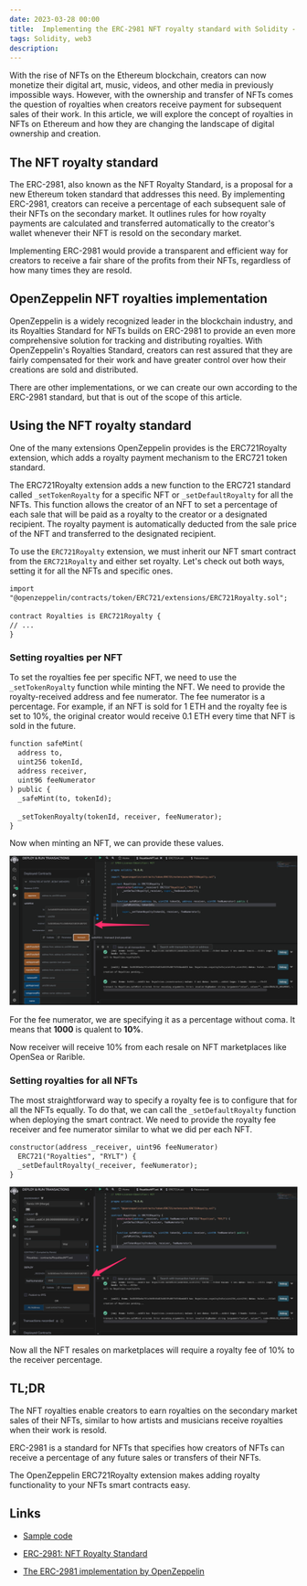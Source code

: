 ```yaml
---
date: 2023-03-28 00:00
title:  Implementing the ERC-2981 NFT royalty standard with Solidity - a game-changer for creators to receive income from every sale
tags: Solidity, web3
description: 
---
```


With the rise of NFTs on the Ethereum blockchain, creators can now monetize their digital art, music, videos, and other media in previously impossible ways. However, with the ownership and transfer of NFTs comes the question of royalties when creators receive payment for subsequent sales of their work. In this article, we will explore the concept of royalties in NFTs on Ethereum and how they are changing the landscape of digital ownership and creation.

## The NFT royalty standard

The ERC-2981, also known as the NFT Royalty Standard, is a proposal for a new Ethereum token standard that addresses this need. By implementing ERC-2981, creators can receive a percentage of each subsequent sale of their NFTs on the secondary market. It outlines rules for how royalty payments are calculated and transferred automatically to the creator's wallet whenever their NFT is resold on the secondary market.

Implementing ERC-2981 would provide a transparent and efficient way for creators to receive a fair share of the profits from their NFTs, regardless of how many times they are resold.

## OpenZeppelin NFT royalties implementation

OpenZeppelin is a widely recognized leader in the blockchain industry, and its Royalties Standard for NFTs builds on ERC-2981 to provide an even more comprehensive solution for tracking and distributing royalties. With OpenZeppelin's Royalties Standard, creators can rest assured that they are fairly compensated for their work and have greater control over how their creations are sold and distributed.

There are other implementations, or we can create our own according to the ERC-2981 standard, but that is out of the scope of this article.

## Using the NFT royalty standard

One of the many extensions OpenZeppelin provides is the ERC721Royalty extension, which adds a royalty payment mechanism to the ERC721 token standard.

The ERC721Royalty extension adds a new function to the ERC721 standard called `_setTokenRoyalty` for a specific NFT or `_setDefaultRoyalty` for all the NFTs. This function allows the creator of an NFT to set a percentage of each sale that will be paid as a royalty to the creator or a designated recipient. The royalty payment is automatically deducted from the sale price of the NFT and transferred to the designated recipient.

To use the `ERC721Royalty` extension, we must inherit our NFT smart contract from the `ERC721Royalty` and either set royalty. Let's check out both ways, setting it for all the NFTs and specific ones.

```solidity
import "@openzeppelin/contracts/token/ERC721/extensions/ERC721Royalty.sol";

contract Royalties is ERC721Royalty {
// ...
}
```

### Setting royalties per NFT

To set the royalties fee per specific NFT, we need to use the `_setTokenRoyalty` function while minting the NFT. We need to provide the royalty-received address and fee numerator. The fee numerator is a percentage. For example, if an NFT is sold for 1 ETH and the royalty fee is set to 10%, the original creator would receive 0.1 ETH every time that NFT is sold in the future.

```solidity
function safeMint(
  address to, 
  uint256 tokenId, 
  address receiver, 
  uint96 feeNumerator
) public {
  _safeMint(to, tokenId);

  _setTokenRoyalty(tokenId, receiver, feeNumerator);
}
```

Now when minting an NFT, we can provide these values.

![Royalty per NFT](/assets/solidity-erc-721-royalties/royalty-per-nft.png)

For the fee numerator, we are specifying it as a percentage without coma. It means that **1000** is qualent to **10%**.

Now receiver will receive 10% from each resale on NFT marketplaces like OpenSea or Rarible.

### Setting royalties for all NFTs

The most straightforward way to specify a royalty fee is to configure that for all the NFTs equally. To do that, we can call the `_setDefaultRoyalty` function when deploying the smart contract. We need to provide the royalty fee receiver and fee numerator similar to what we did per each NFT.

```solidity
constructor(address _receiver, uint96 feeNumerator) 
  ERC721("Royalties", "RYLT") {
  _setDefaultRoyalty(_receiver, feeNumerator);
}
```

![Royalty for all NFTs](/assets/solidity-erc-721-royalties/royalty-all-nfts.png)

Now all the NFT resales on marketplaces will require a royalty fee of 10% to the receiver percentage.

## TL;DR

The NFT royalties enable creators to earn royalties on the secondary market sales of their NFTs, similar to how artists and musicians receive royalties when their work is resold.

ERC-2981 is a standard for NFTs that specifies how creators of NFTs can receive a percentage of any future sales or transfers of their NFTs.

The OpenZeppelin ERC721Royalty extension makes adding royalty functionality to your NFTs smart contracts easy.

## Links

* [Sample code](https://gist.github.com/fassko/e8f7c2b8bb263f8337845126a757f6c0)

* [ERC-2981: NFT Royalty Standard](https://eips.ethereum.org/EIPS/eip-2981)
* [The ERC-2981 implementation by OpenZeppelin](https://docs.openzeppelin.com/contracts/4.x/api/token/common#ERC2981)